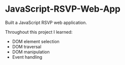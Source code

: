 # JavaScript-RSVP-Web-App
Built a JavaScript RSVP web application.

Throughout this project I learned:
* DOM element selection
* DOM traversal
* DOM manipulation
* Event handling
